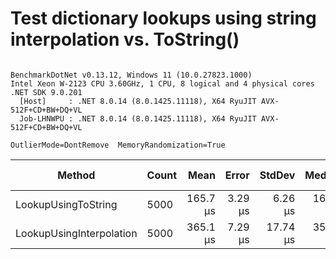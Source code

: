 # Test dictionary lookups using string interpolation vs. ToString()



```

BenchmarkDotNet v0.13.12, Windows 11 (10.0.27823.1000)
Intel Xeon W-2123 CPU 3.60GHz, 1 CPU, 8 logical and 4 physical cores
.NET SDK 9.0.201
  [Host]     : .NET 8.0.14 (8.0.1425.11118), X64 RyuJIT AVX-512F+CD+BW+DQ+VL
  Job-LHNWPU : .NET 8.0.14 (8.0.1425.11118), X64 RyuJIT AVX-512F+CD+BW+DQ+VL

OutlierMode=DontRemove  MemoryRandomization=True  

```
| Method                   | Count | Mean     | Error   | StdDev   | Median   | Ratio | RatioSD | Gen0    | Allocated | Alloc Ratio |
|------------------------- |------ |---------:|--------:|---------:|---------:|------:|--------:|--------:|----------:|------------:|
| LookupUsingToString      | 5000  | 165.7 μs | 3.29 μs |  6.26 μs | 165.9 μs |  1.00 |    0.00 | 34.6680 | 146.88 KB |        1.00 |
| LookupUsingInterpolation | 5000  | 365.1 μs | 7.29 μs | 17.74 μs | 358.6 μs |  2.20 |    0.13 | 36.6211 | 156.17 KB |        1.06 |
